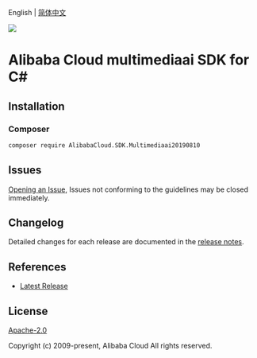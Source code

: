 English | [简体中文](README-CN.md)

![](https://aliyunsdk-pages.alicdn.com/icons/AlibabaCloud.svg)

# Alibaba Cloud multimediaai SDK for C#

## Installation

### Composer

```bash
composer require AlibabaCloud.SDK.Multimediaai20190810
```

## Issues

[Opening an Issue](https://github.com/aliyun/alibabacloud-csharp-sdk/issues/new), Issues not conforming to the guidelines may be closed immediately.

## Changelog

Detailed changes for each release are documented in the [release notes](./ChangeLog.md).

## References

* [Latest Release](https://github.com/aliyun/alibabacloud-csharp-sdk/)

## License

[Apache-2.0](http://www.apache.org/licenses/LICENSE-2.0)

Copyright (c) 2009-present, Alibaba Cloud All rights reserved.
